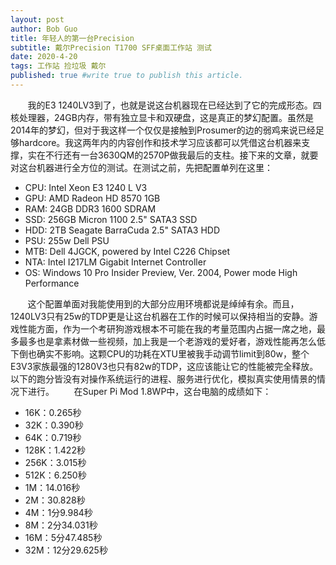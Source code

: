 ```yaml
---
layout: post
author: Bob Guo
title: 年轻人的第一台Precision
subtitle: 戴尔Precision T1700 SFF桌面工作站 测试
date: 2020-4-20
tags: 工作站 捡垃圾 戴尔
published: true #write true to publish this article.
---
```

&nbsp;&nbsp;&nbsp;&nbsp;&nbsp;&nbsp;&nbsp;我的E3 1240LV3到了，也就是说这台机器现在已经达到了它的完成形态。四核处理器，24GB内存，带有独立显卡和双硬盘，这是真正的梦幻配置。虽然是2014年的梦幻，但对于我这样一个仅仅是接触到Prosumer的边的弱鸡来说已经足够hardcore。我这两年内的内容创作和技术学习应该都可以凭借这台机器来支撑，实在不行还有一台3630QM的2570P做我最后的支柱。接下来的文章，就要对这台机器进行全方位的测试。在测试之前，先把配置单列在这里：
* CPU: Intel Xeon E3 1240 L V3
* GPU: AMD Radeon HD 8570 1GB
* RAM: 24GB DDR3 1600 SDRAM
* SSD: 256GB Micron 1100 2.5" SATA3 SSD
* HDD: 2TB Seagate BarraCuda 2.5" SATA3 HDD
* PSU: 255w Dell PSU
* MTB: Dell 4JGCK, powered by Intel C226 Chipset
* NTA: Intel I217LM Gigabit Internet Controller
* OS: Windows 10 Pro Insider Preview, Ver. 2004, Power mode High Performance

&nbsp;&nbsp;&nbsp;&nbsp;&nbsp;&nbsp;&nbsp;这个配置单面对我能使用到的大部分应用环境都说是绰绰有余。而且，1240LV3只有25w的TDP更是让这台机器在工作的时候可以保持相当的安静。游戏性能方面，作为一个考研狗游戏根本不可能在我的考量范围内占据一席之地，最多最多也是拿素材做一些视频，加上我是一个老游戏的爱好者，游戏性能再怎么低下倒也确实不影响。这颗CPU的功耗在XTU里被我手动调节limit到80w，整个E3V3家族最强的1280V3也只有82w的TDP，这应该能让它的性能被完全释放。以下的跑分皆没有对操作系统运行的进程、服务进行优化，模拟真实使用情景的情况下进行。
&nbsp;&nbsp;&nbsp;&nbsp;&nbsp;&nbsp;&nbsp;在Super Pi Mod 1.8WP中，这台电脑的成绩如下：
* 16K：0.265秒
* 32K：0.390秒
* 64K：0.719秒
* 128K：1.422秒
* 256K：3.015秒
* 512K：6.250秒
* 1M：14.016秒
* 2M：30.828秒
* 4M：1分9.984秒
* 8M：2分34.031秒
* 16M：5分47.485秒
* 32M：12分29.625秒